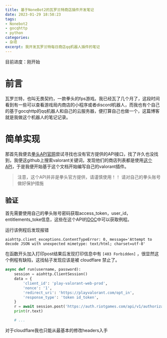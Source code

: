 ```yaml
---
title: 基于NoneBot2的瓦罗兰特商店插件开发笔记
date: 2023-01-29 18:58:23
tags:
- Nonebot2
- gocqhttp
- python
categories: 
- 杂项
excerpt: 我开发瓦罗兰特每日商店qq机器人插件的笔记
---
```


目前进度：刚开始

# 前言

瓦罗兰特，也叫无畏契约，一款拳头的fps游戏。我已经瓦了几个月了，这段时间看到有一些可以查看游戏局内商店的小程序或者discord机器人，而我也有个自己的基于gocqhttp的qq机器人和自己的云服务器，便打算自己也做一个，这篇博客就是我做这个机器人的笔记记录。

# 简单实现

那首先我便去[拳头API官网](https://developer.riotgames.com/apis)尝试寻找也没有官方提供的API接口，找了许久也没找到，我便这github上搜索valorant关键词，发现他们的商店列表都是使用[这个API](https://github.com/HeyM1ke/ValorantClientAPI)，于是我便开始基于这个文档开始编写自己的valorant插件。

> 注意，这个API并非是拳头官方提供，请谨慎使用！！
> 请对自己的拳头账号做好保护措施

## 验证

首先需要使用自己的拳头账号密码获取access_token，user_id，entitlements_toke信息，这些在这个API的[DOC](https://github.com/HeyM1ke/ValorantClientAPI/blob/master/Docs/RSO_AuthFlow.py)中可以获取例程。

运行该例程后发现报错

```shell
aiohttp.client_exceptions.ContentTypeError: 0, message='Attempt to decode JSON with unexpected mimetype: text/html; charset=utf-8'
```

在函数开头加入打印post结果后发现打印信息中有 `[403 Forbidden]` ，很显然这个例程有缺陷，这找帖子发现应该是被 cloudflare 禁止了。
```python
async def run(username, password):
    session = aiohttp.ClientSession()
    data = {
        'client_id': 'play-valorant-web-prod',
        'nonce': '1',
        'redirect_uri': 'https://playvalorant.com/opt_in',
        'response_type': 'token id_token',
    }
    r = await session.post('https://auth.riotgames.com/api/v1/authorization', json=data)
    print(r.text)

    # ...
```

对于cloudflare我也只能从最基本的修改headers入手